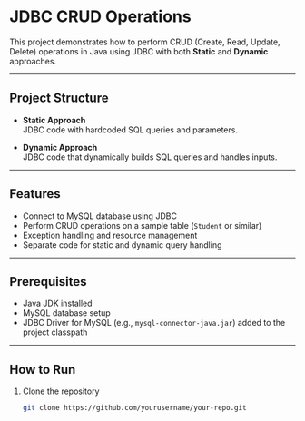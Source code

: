 # JDBC CRUD Operations

This project demonstrates how to perform CRUD (Create, Read, Update, Delete) operations in Java using JDBC with both **Static** and **Dynamic** approaches.

---

## Project Structure

- **Static Approach**  
  JDBC code with hardcoded SQL queries and parameters.

- **Dynamic Approach**  
  JDBC code that dynamically builds SQL queries and handles inputs.

---

## Features

- Connect to MySQL database using JDBC
- Perform CRUD operations on a sample table (`Student` or similar)
- Exception handling and resource management
- Separate code for static and dynamic query handling

---

## Prerequisites

- Java JDK installed
- MySQL database setup
- JDBC Driver for MySQL (e.g., `mysql-connector-java.jar`) added to the project classpath

---

## How to Run

1. Clone the repository  
   ```bash
   git clone https://github.com/yourusername/your-repo.git
